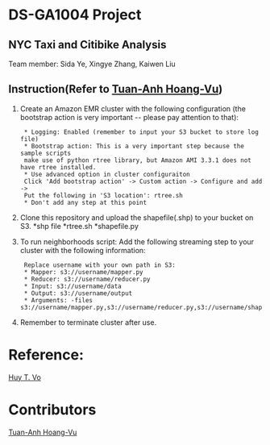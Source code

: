 # DS-GA1004 Project
NYC Taxi and Citibike Analysis
-------
Team member: Sida Ye, Xingye Zhang, Kaiwen Liu

Instruction(Refer to [Tuan-Anh Hoang-Vu](http://bigdata.poly.edu/~tuananh/))
-----------
1. Create an Amazon EMR cluster with the following configuration (the bootstrap action is very important -- please pay attention to that):

        * Logging: Enabled (remember to input your S3 bucket to store log file)
        * Bootstrap action: This is a very important step because the sample scripts 
        make use of python rtree library, but Amazon AMI 3.3.1 does not have rtree installed.
        * Use advanced option in cluster configuraiton
        Click 'Add bootstrap action' -> Custom action -> Configure and add -> 
        Put the following in 'S3 location': rtree.sh
        * Don't add any step at this point

2. Clone this repository and upload the shapefile(.shp) to your bucket on S3.
        *shp file
        *rtree.sh
        *shapefile.py
        
3. To run neighborhoods script: Add the following streaming step to your cluster with the following information:

        Replace username with your own path in S3:
        * Mapper: s3://username/mapper.py
        * Reducer: s3://username/reducer.py
        * Input: s3://username/data
        * Output: s3://username/output
        * Arguments: -files s3://username/mapper.py,s3://username/reducer.py,s3://username/shapefile.py,s3://username/NYC.shp,s3://username/NYC.prj,s3://username/NYC.shx,s3://username/NYC.dbf
              
4. Remember to terminate cluster after use.

Reference:
======

[Huy T. Vo](http://serv.cusp.nyu.edu/~hvo/)

Contributors
============

[Tuan-Anh Hoang-Vu](http://bigdata.poly.edu/~tuananh/)






